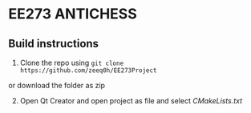 # **EE273 ANTICHESS**
## **Build instructions**
1. Clone the repo using `git clone https://github.com/zeeq0h/EE273Project`

or download the folder as zip

2. Open Qt Creator and open project as file and select *CMakeLists.txt*
